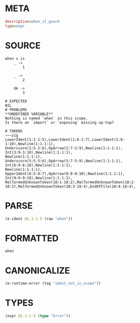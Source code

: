 # META
~~~ini
description=when_if_guard
type=expr
~~~
# SOURCE
~~~roc
when x is
    _ ->
        1

    _ ->
        2

    Ok ->
        3
~~~
~~~
# EXPECTED
NIL
# PROBLEMS
**UNDEFINED VARIABLE**
Nothing is named `when` in this scope.
Is there an `import` or `exposing` missing up-top?

# TOKENS
~~~zig
LowerIdent(1:1-1:5),LowerIdent(1:6-1:7),LowerIdent(1:8-1:10),Newline(1:1-1:1),
Underscore(2:5-2:6),OpArrow(2:7-2:9),Newline(1:1-1:1),
Int(3:9-3:10),Newline(1:1-1:1),
Newline(1:1-1:1),
Underscore(5:5-5:6),OpArrow(5:7-5:9),Newline(1:1-1:1),
Int(6:9-6:10),Newline(1:1-1:1),
Newline(1:1-1:1),
UpperIdent(8:5-8:7),OpArrow(8:8-8:10),Newline(1:1-1:1),
Int(9:9-9:10),Newline(1:1-1:1),
MalformedUnknownToken(10:1-10:2),MalformedUnknownToken(10:2-10:3),MalformedUnknownToken(10:3-10:4),EndOfFile(10:4-10:4),
~~~
# PARSE
~~~clojure
(e-ident @1.1-1.5 (raw "when"))
~~~
# FORMATTED
~~~roc
when
~~~
# CANONICALIZE
~~~clojure
(e-runtime-error (tag "ident_not_in_scope"))
~~~
# TYPES
~~~clojure
(expr @1.1-1.5 (type "Error"))
~~~
